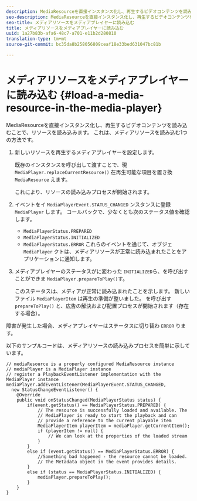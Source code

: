 ```yaml
---
description: MediaResourceを直接インスタンス化し、再生するビデオコンテンツを読み込むことで、リソースを読み込みます。 これは、メディアリソースを読み込む1つの方法です。
seo-description: MediaResourceを直接インスタンス化し、再生するビデオコンテンツを読み込むことで、リソースを読み込みます。 これは、メディアリソースを読み込む1つの方法です。
seo-title: メディアリソースをメディアプレイヤーに読み込む
title: メディアリソースをメディアプレイヤーに読み込む
uuid: 1a27b83b-afa6-48c7-a701-e11b2d280810
translation-type: tm+mt
source-git-commit: bc35da8b258056809ceaf18e33bed631047bc81b

---
```



# メディアリソースをメディアプレイヤーに読み込む {#load-a-media-resource-in-the-media-player}

MediaResourceを直接インスタンス化し、再生するビデオコンテンツを読み込むことで、リソースを読み込みます。 これは、メディアリソースを読み込む1つの方法です。

1. 新しいリソースを再生するメディアプレイヤーを設定します。

   既存のインスタンスを呼び出して渡すことで、現 `MediaPlayer.replaceCurrentResource()` 在再生可能な項目を置き換 `MediaResource` えます。

   これにより、リソースの読み込みプロセスが開始されます。

1. イベントをイ `MediaPlayerEvent.STATUS_CHANGED` ンスタンスに登録 `MediaPlayer` します。 コールバックで、少なくとも次のステータス値を確認します。

   * `MediaPlayerStatus.PREPARED`
   * `MediaPlayerStatus.INITIALIZED`
   * `MediaPlayerStatus.ERROR`
   これらのイベントを通じて、オブジェ `MediaPlayer` クトは、メディアリソースが正常に読み込まれたことをアプリケーションに通知します。
1. メディアプレイヤーのステータスがに変わった `INITIALIZED`ら、を呼び出すことができま `MediaPlayer.prepareToPlay()`す。

   このステータスは、メディアが正常に読み込まれたことを示します。 新しいファイル `MediaPlayerItem` は再生の準備が整いました。 を呼び出す `prepareToPlay()` と、広告の解決および配置プロセスが開始されます（存在する場合）。

障害が発生した場合、メディアプレイヤーはステータスに切り替わ `ERROR` ります。

以下のサンプルコードは、メディアリソースの読み込みプロセスを簡単に示しています。

```java>
// mediaResource is a properly configured MediaResource instance 
// mediaPlayer is a MediaPlayer instance 
// register a PlaybackEventListener implementation with the MediaPlayer instance 
mediaPlayer.addEventListener(MediaPlayerEvent.STATUS_CHANGED,  
  new StatusChangeEventListener() { 
    @Override 
    public void onStatusChanged(MediaPlayerStatus status) { 
        if(event.getStatus() == MediaPlayerStatus.PREPARED) { 
            // The resource is successfully loaded and available. The  
            // MediaPlayer is ready to start the playback and can 
            // provide a reference to the current playable item 
            MediaPlayerItem playerItem = mediaPlayer.getCurrentItem(); 
            if (playerItem != null) { 
                // We can look at the properties of the loaded stream 
            } 
        } 
        else if (event.getStatus() == MediaPlayerStatus.ERROR) { 
            //Something bad happened - the resource cannot be loaded. 
            // The Metadata object in the event provides details. 
        } 
        else if (status == MediaPlayerStatus.INITIALIZED) { 
            mediaPlayer.prepareToPlay(); 
        } 
    } 
} 
```
